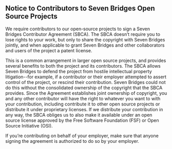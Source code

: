 Notice to Contributors to Seven Bridges Open Source Projects
------------------------------------------------------------

We require contributors to our open-source projects to sign a Seven
Bridges Contributor Agreement (SBCA). The SBCA doesn’t require you to
lose rights to your work, but only to share the copyright with Seven
Bridges jointly, and when applicable to grant Seven Bridges and other
collaborators and users of the project a patent license.

This is a common arrangement in larger open source projects, and
provides several benefits to both the project and its contributors. The
SBCA allows Seven Bridges to defend the project from hostile
intellectual property litigation--for example, if a contributor or their
employer attempted to assert control of the project, or rescind their
contribution. Seven Bridges could not do this without the consolidated
ownership of the copyright that the SBCA provides. Since the Agreement
establishes joint ownership of copyright, you and any other contributor
will have the right to whatever you want to with your contribution,
including contribute it to other open source projects or distribute it
under proprietary licenses. If we distribute your contribution in any
way, the SBCA obliges us to also make it available under an open source
license approved by the Free Software Foundation (FSF) or Open Source
Initiative (OSI).

If you’re contributing on behalf of your employer, make sure that anyone
signing the agreement is authorized to do so by your employer.
